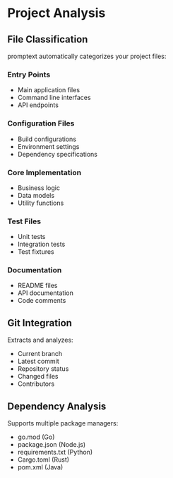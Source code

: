 # Project Analysis

## File Classification

promptext automatically categorizes your project files:

### Entry Points
- Main application files
- Command line interfaces
- API endpoints

### Configuration Files
- Build configurations
- Environment settings
- Dependency specifications

### Core Implementation
- Business logic
- Data models
- Utility functions

### Test Files
- Unit tests
- Integration tests
- Test fixtures

### Documentation
- README files
- API documentation
- Code comments

## Git Integration

Extracts and analyzes:

- Current branch
- Latest commit
- Repository status
- Changed files
- Contributors

## Dependency Analysis

Supports multiple package managers:

- go.mod (Go)
- package.json (Node.js)
- requirements.txt (Python)
- Cargo.toml (Rust)
- pom.xml (Java)
